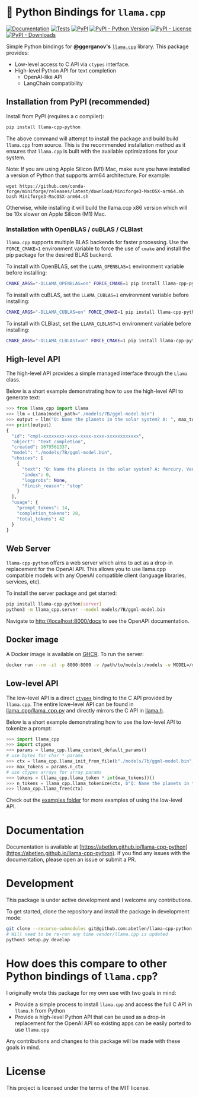 # 🦙 Python Bindings for `llama.cpp`

[![Documentation](https://img.shields.io/badge/docs-passing-green.svg)](https://abetlen.github.io/llama-cpp-python)
[![Tests](https://github.com/abetlen/llama-cpp-python/actions/workflows/test.yaml/badge.svg?branch=main)](https://github.com/abetlen/llama-cpp-python/actions/workflows/test.yaml)
[![PyPI](https://img.shields.io/pypi/v/llama-cpp-python)](https://pypi.org/project/llama-cpp-python/)
[![PyPI - Python Version](https://img.shields.io/pypi/pyversions/llama-cpp-python)](https://pypi.org/project/llama-cpp-python/)
[![PyPI - License](https://img.shields.io/pypi/l/llama-cpp-python)](https://pypi.org/project/llama-cpp-python/)
[![PyPI - Downloads](https://img.shields.io/pypi/dm/llama-cpp-python)](https://pypi.org/project/llama-cpp-python/)

Simple Python bindings for **@ggerganov's** [`llama.cpp`](https://github.com/ggerganov/llama.cpp) library.
This package provides:

- Low-level access to C API via `ctypes` interface.
- High-level Python API for text completion
  - OpenAI-like API
  - LangChain compatibility

## Installation from PyPI (recommended)

Install from PyPI (requires a c compiler):

```bash
pip install llama-cpp-python
```

The above command will attempt to install the package and build build `llama.cpp` from source.
This is the recommended installation method as it ensures that `llama.cpp` is built with the available optimizations for your system.

Note: If you are using Apple Silicon (M1) Mac, make sure you have installed a version of Python that supports arm64 architecture. For example:
```
wget https://github.com/conda-forge/miniforge/releases/latest/download/Miniforge3-MacOSX-arm64.sh
bash Miniforge3-MacOSX-arm64.sh
```
Otherwise, while installing it will build the llama.ccp x86 version which will be 10x slower on Apple Silicon (M1) Mac.

### Installation with OpenBLAS / cuBLAS / CLBlast

`llama.cpp` supports multiple BLAS backends for faster processing.
Use the `FORCE_CMAKE=1` environment variable to force the use of `cmake` and install the pip package for the desired BLAS backend.

To install with OpenBLAS, set the `LLAMA_OPENBLAS=1` environment variable before installing:

```bash
CMAKE_ARGS="-DLLAMA_OPENBLAS=on" FORCE_CMAKE=1 pip install llama-cpp-python
```

To install with cuBLAS, set the `LLAMA_CUBLAS=1` environment variable before installing:

```bash
CMAKE_ARGS="-DLLAMA_CUBLAS=on" FORCE_CMAKE=1 pip install llama-cpp-python
```

To install with CLBlast, set the `LLAMA_CLBLAST=1` environment variable before installing:

```bash
CMAKE_ARGS="-DLLAMA_CLBLAST=on" FORCE_CMAKE=1 pip install llama-cpp-python
```


## High-level API

The high-level API provides a simple managed interface through the `Llama` class.

Below is a short example demonstrating how to use the high-level API to generate text:

```python
>>> from llama_cpp import Llama
>>> llm = Llama(model_path="./models/7B/ggml-model.bin")
>>> output = llm("Q: Name the planets in the solar system? A: ", max_tokens=32, stop=["Q:", "\n"], echo=True)
>>> print(output)
{
  "id": "cmpl-xxxxxxxx-xxxx-xxxx-xxxx-xxxxxxxxxxxx",
  "object": "text_completion",
  "created": 1679561337,
  "model": "./models/7B/ggml-model.bin",
  "choices": [
    {
      "text": "Q: Name the planets in the solar system? A: Mercury, Venus, Earth, Mars, Jupiter, Saturn, Uranus, Neptune and Pluto.",
      "index": 0,
      "logprobs": None,
      "finish_reason": "stop"
    }
  ],
  "usage": {
    "prompt_tokens": 14,
    "completion_tokens": 28,
    "total_tokens": 42
  }
}
```

## Web Server

`llama-cpp-python` offers a web server which aims to act as a drop-in replacement for the OpenAI API.
This allows you to use llama.cpp compatible models with any OpenAI compatible client (language libraries, services, etc).

To install the server package and get started:

```bash
pip install llama-cpp-python[server]
python3 -m llama_cpp.server --model models/7B/ggml-model.bin
```

Navigate to [http://localhost:8000/docs](http://localhost:8000/docs) to see the OpenAPI documentation.

## Docker image

A Docker image is available on [GHCR](https://ghcr.io/abetlen/llama-cpp-python). To run the server:

```bash
docker run --rm -it -p 8000:8000 -v /path/to/models:/models -e MODEL=/models/ggml-model-name.bin ghcr.io/abetlen/llama-cpp-python:latest
```

## Low-level API

The low-level API is a direct [`ctypes`](https://docs.python.org/3/library/ctypes.html) binding to the C API provided by `llama.cpp`.
The entire lowe-level API can be found in [llama_cpp/llama_cpp.py](https://github.com/abetlen/llama-cpp-python/blob/master/llama_cpp/llama_cpp.py) and directly mirrors the C API in [llama.h](https://github.com/ggerganov/llama.cpp/blob/master/llama.h).

Below is a short example demonstrating how to use the low-level API to tokenize a prompt:

```python
>>> import llama_cpp
>>> import ctypes
>>> params = llama_cpp.llama_context_default_params()
# use bytes for char * params
>>> ctx = llama_cpp.llama_init_from_file(b"./models/7b/ggml-model.bin", params)
>>> max_tokens = params.n_ctx
# use ctypes arrays for array params
>>> tokens = (llama_cpp.llama_token * int(max_tokens))()
>>> n_tokens = llama_cpp.llama_tokenize(ctx, b"Q: Name the planets in the solar system? A: ", tokens, max_tokens, add_bos=llama_cpp.c_bool(True))
>>> llama_cpp.llama_free(ctx)
```

Check out the [examples folder](examples/low_level_api) for more examples of using the low-level API.


# Documentation

Documentation is available at [https://abetlen.github.io/llama-cpp-python](https://abetlen.github.io/llama-cpp-python).
If you find any issues with the documentation, please open an issue or submit a PR.

# Development

This package is under active development and I welcome any contributions.

To get started, clone the repository and install the package in development mode:

```bash
git clone --recurse-submodules git@github.com:abetlen/llama-cpp-python.git
# Will need to be re-run any time vendor/llama.cpp is updated
python3 setup.py develop
```

# How does this compare to other Python bindings of `llama.cpp`?

I originally wrote this package for my own use with two goals in mind:

- Provide a simple process to install `llama.cpp` and access the full C API in `llama.h` from Python
- Provide a high-level Python API that can be used as a drop-in replacement for the OpenAI API so existing apps can be easily ported to use `llama.cpp`

Any contributions and changes to this package will be made with these goals in mind.

# License

This project is licensed under the terms of the MIT license.
